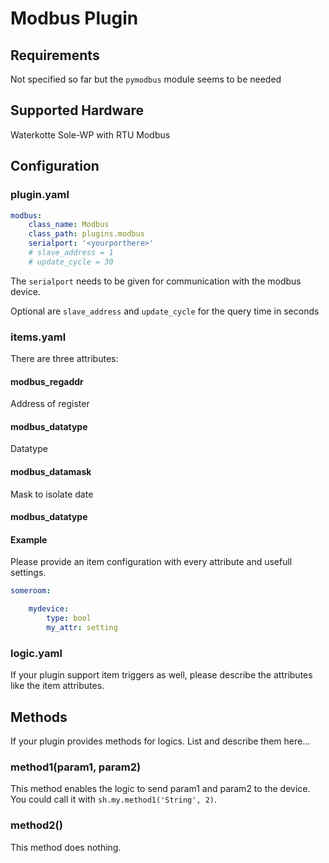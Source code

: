 # Modbus Plugin

## Requirements

Not specified so far but the ``pymodbus`` module seems to be needed

## Supported Hardware

Waterkotte Sole-WP with RTU Modbus

## Configuration

### plugin.yaml

```yaml
modbus:
    class_name: Modbus
    class_path: plugins.modbus
    serialport: '<yourporthere>'
    # slave_address = 1
    # update_cycle = 30
```

The ``serialport`` needs to be given for communication with the modbus device.

Optional are ``slave_address`` and ``update_cycle`` for the query time in seconds


### items.yaml

There are three attributes:

#### modbus_regaddr

Address of register

#### modbus_datatype

Datatype

#### modbus_datamask

Mask to isolate date

#### modbus_datatype

#### Example

Please provide an item configuration with every attribute and usefull settings.

```yaml
someroom:

    mydevice:
        type: bool
        my_attr: setting
```

### logic.yaml
If your plugin support item triggers as well, please describe the attributes like the item attributes.


## Methods
If your plugin provides methods for logics. List and describe them here...

### method1(param1, param2)
This method enables the logic to send param1 and param2 to the device. You could call it with `sh.my.method1('String', 2)`.

### method2()
This method does nothing.
